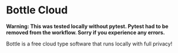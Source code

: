 # Bottle Cloud

**Warning: This was tested locally without pytest. Pytest had to be removed from the workflow. Sorry if you experience any errors.**


Bottle is a free cloud type software that runs locally with full privacy!
